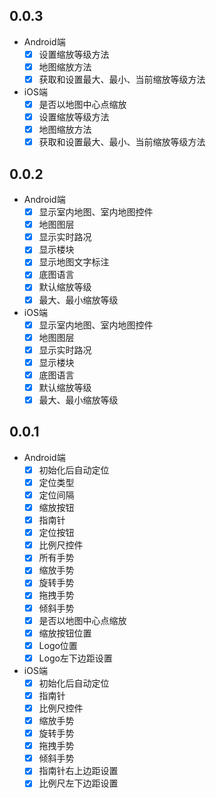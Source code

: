## 0.0.3

- Android端
  - [x] 设置缩放等级方法
  - [x] 地图缩放方法
  - [x] 获取和设置最大、最小、当前缩放等级方法

- iOS端
  - [x] 是否以地图中心点缩放
  - [x] 设置缩放等级方法
  - [x] 地图缩放方法
  - [x] 获取和设置最大、最小、当前缩放等级方法

## 0.0.2

- Android端
  - [x] 显示室内地图、室内地图控件
  - [x] 地图图层
  - [x] 显示实时路况
  - [x] 显示楼块
  - [x] 显示地图文字标注
  - [x] 底图语言
  - [x] 默认缩放等级
  - [x] 最大、最小缩放等级

- iOS端
  - [x] 显示室内地图、室内地图控件
  - [x] 地图图层
  - [x] 显示实时路况
  - [x] 显示楼块
  - [x] 底图语言
  - [x] 默认缩放等级
  - [x] 最大、最小缩放等级

## 0.0.1

- Android端
  - [x] 初始化后自动定位
  - [x] 定位类型
  - [x] 定位间隔
  - [x] 缩放按钮
  - [x] 指南针
  - [x] 定位按钮
  - [x] 比例尺控件
  - [x] 所有手势
  - [x] 缩放手势
  - [x] 旋转手势
  - [x] 拖拽手势
  - [x] 倾斜手势
  - [x] 是否以地图中心点缩放
  - [x] 缩放按钮位置
  - [x] Logo位置
  - [x] Logo左下边距设置
    
- iOS端
  - [x] 初始化后自动定位
  - [x] 指南针
  - [x] 比例尺控件
  - [x] 缩放手势
  - [x] 旋转手势
  - [x] 拖拽手势
  - [x] 倾斜手势
  - [x] 指南针右上边距设置
  - [x] 比例尺左下边距设置
